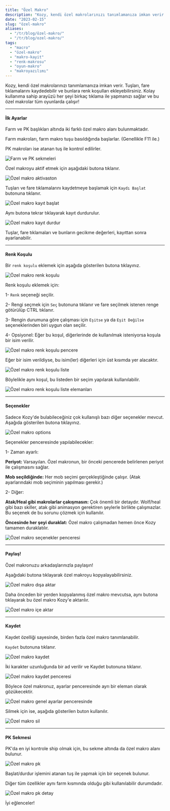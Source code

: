 ```yaml
---
title: "Özel Makro"
description: "Kozy, kendi özel makrolarınızı tanımlamanıza imkan verir. Tuşları, fare tıklamalarını kaydedebilir ve bunlara renk koşulları ekleyebilirsiniz."
date: "2023-02-15"
slug: "özel-makro"
aliases:
  - "/tr/blog/özel-makro/"
  - "/tr/blog/ozel-makro/"
tags:
  - "macro" 
  - "özel-makro"
  - "makro-kayit"
  - "renk-makrosu"
  - "oyun-makro"
  - "makroyazılımı"
---
```


Kozy, kendi özel makrolarınızı tanımlamanıza imkan verir. Tuşları, fare tıklamalarını kaydedebilir ve bunlara renk koşulları ekleyebilirsiniz. Kolay kullanıma sahip arayüzü her şeyi birkaç tıklama ile yapmanızı sağlar ve bu özel makrolar tüm oyunlarda çalışır!

---

#### İlk Ayarlar

Farm ve PK başlıkları altında iki farklı özel makro alanı bulunmaktadır.

Farm makroları, farm makro tuşu basıldığında başlarlar. (Genellikle F11 ile.)

PK makroları ise atanan tuş ile kontrol edilirler.

![Farm ve PK sekmeleri](/docs/img/custom/1.png "Farm ve PK sekmeleri")

Özel makroyu aktif etmek için aşağıdaki butona tıklanır.

![Özel makro aktivaston](/docs/img/custom/2.png "Özel makro aktivaston")

Tuşları ve fare tıklamalarını kaydetmeye başlamak için `Kaydı Başlat` butonuna tıklanır.

![Özel makro kayıt başlat](/docs/img/custom/3.png "Özel makro kayıt başlat")

Aynı butona tekrar tıklayarak kayıt durdurulur.

![Özel makro kayıt durdur](/docs/img/custom/4.png "Özel makro kayıt durdur")

Tuşlar, fare tıklamaları ve bunların gecikme değerleri, kayıttan sonra ayarlanabilir. 

---

#### Renk Koşulu

Bir `renk koşulu` eklemek için aşağıda gösterilen butona tıklayınız.

![Özel makro renk koşulu](/docs/img/custom/5.png "Özel makro renk koşulu")

Renk koşulu eklemek için:

1- `Renk` seçeneği seçilir.

2- Rengi seçmek için `Seç` butonuna tıklanır ve fare seçilmek istenen renge götürülüp CTRL tıklanır.

3- Rengin durumuna göre çalışması için `Eşitse` ya da `Eşit Değilse` seçeneklerinden biri uygun olan seçilir.

4- Opsiyonel: Eğer bu koşul, diğerlerinde de kullanılmak isteniyorsa koşula bir isim verilir.

![Özel makro renk koşulu pencere](/docs/img/custom/6.png "Özel makro renk koşulu pencere")

Eğer bir isim verildiyse, bu isim(ler) diğerleri için üst kısımda yer alacaktır.

![Özel makro renk koşulu liste](/docs/img/custom/7.png "Özel makro renk koşulu liste")

Böylelikle aynı koşul, bu listeden bir seçim yapılarak kullanılabilir.

![Özel makro renk koşulu liste elemanları](/docs/img/custom/8.png "Özel makro renk koşulu liste elemanları")

---

#### Seçenekler

Sadece Kozy'de bulabileceğiniz çok kullanışlı bazı diğer seçenekler mevcut. Aşağıda gösterilen butona tıklayınız.

![Özel makro options](/docs/img/custom/9.1.png "Özel makro options")

Seçenekler penceresinde yapılabilecekler:

1- Zaman ayarlı:

**Periyot:** Varsayılan. Özel makronun, bir önceki pencerede belirlenen periyot ile çalışmasını sağlar.

**Mob seçildiğinde:** Her mob seçimi gerçekleştiğinde çalışır. (Atak ayarlarındaki mob seçiminin yapılması gerekir.)

2- Diğer:

**Atak/Heal gibi makrolarlar çakışmasın:** Çok önemli bir detaydır. Wolf/heal gibi bazı skiller, atak gibi animasyon gerektiren şeylerle birlikte çalışmazlar. Bu seçenek de bu sorunu çözmek için kullanılır.

**Öncesinde her şeyi duraklat:** Özel makro çalışmadan hemen önce Kozy tamamen duraklatılır.

![Özel makro seçenekler penceresi](/docs/img/custom/9.png "Özel makro seçenekler penceresi")

---

#### Paylaş!

Özel makronuzu arkadaşlarınızla paylaşın!

Aşağıdaki butona tıklayarak özel makroyu kopyalayabilirsiniz.

![Özel makro dışa aktar](/docs/img/custom/10.png "Özel makro dışa aktar")

Daha önceden bir yerden kopyalanmış özel makro mevcutsa, aynı butona tıklayarak bu özel makro Kozy'e aktarılır.

![Özel makro içe aktar](/docs/img/custom/11.png "Özel makro içe aktar")

---

#### Kaydet

Kaydet özelliği sayesinde, birden fazla özel makro tanımlanabilir.

`Kaydet` butonuna tıklanır.

![Özel makro kaydet](/docs/img/custom/12.1.png "Özel makro kaydet")

İki karakter uzunluğunda bir ad verilir ve Kaydet butonuna tıklanır.

![Özel makro kaydet penceresi](/docs/img/custom/12.png "Özel makro kaydet penceresi")

Böylece özel makronuz, ayarlar penceresinde ayrı bir eleman olarak gözükecektir.

![Özel makro genel ayarlar penceresinde](/docs/img/custom/13.png "Özel makro genel ayarlar penceresinde")

Silmek için ise, aşağıda gösterilen buton kullanılır.

![Özel makro sil](/docs/img/custom/14.png "Özel makro sil")

---

#### PK Sekmesi

PK'da en iyi kontrole ship olmak için, bu sekme altında da özel makro alanı bulunur.

![Özel makro pk](/docs/img/custom/15.1.png "Özel makro pk")

Başlat/durdur işlemini atanan tuş ile yapmak için bir seçenek bulunur.

Diğer tüm özellikler aynı farm kısmında olduğu gibi kullanılabilir durumdadır.

![Özel makro pk detay](/docs/img/custom/15.png "Özel makro pk detay")

İyi eğlenceler!
